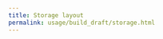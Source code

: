 ```yaml
---
title: Storage layout
permalink: usage/build_draft/storage.html
---
```


<!-- TODO: new content -->
